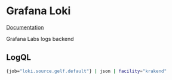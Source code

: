 # Grafana Loki
[Documentation](https://grafana.com/docs/loki)

Grafana Labs logs backend

## LogQL
```bash
{job="loki.source.gelf.default"} | json | facility="krakend"
```
